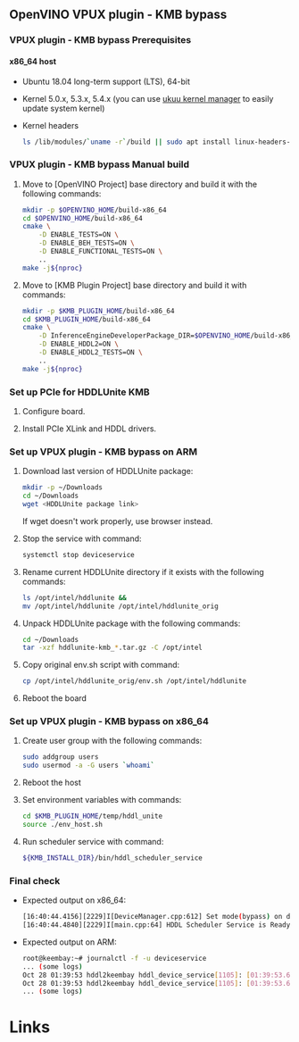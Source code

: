 ## OpenVINO VPUX plugin - KMB bypass

### VPUX plugin - KMB bypass Prerequisites

#### x86_64 host

* Ubuntu 18.04 long-term support (LTS), 64-bit
* Kernel 5.0.x, 5.3.x, 5.4.x (you can use [ukuu kernel manager] to easily update system kernel)
* Kernel headers

    ```bash
    ls /lib/modules/`uname -r`/build || sudo apt install linux-headers-$(uname -r)
    ```

### VPUX plugin - KMB bypass Manual build

1. Move to [OpenVINO Project] base directory and build it with the following commands:

    ```bash
    mkdir -p $OPENVINO_HOME/build-x86_64
    cd $OPENVINO_HOME/build-x86_64
    cmake \
        -D ENABLE_TESTS=ON \
        -D ENABLE_BEH_TESTS=ON \
        -D ENABLE_FUNCTIONAL_TESTS=ON \
        ..
    make -j${nproc}
    ```

2. Move to [KMB Plugin Project] base directory and build it with commands:

    ```bash
    mkdir -p $KMB_PLUGIN_HOME/build-x86_64
    cd $KMB_PLUGIN_HOME/build-x86_64
    cmake \
        -D InferenceEngineDeveloperPackage_DIR=$OPENVINO_HOME/build-x86_64 \
        -D ENABLE_HDDL2=ON \
        -D ENABLE_HDDL2_TESTS=ON \
        ..
    make -j${nproc}
    ```

### Set up PCIe for HDDLUnite KMB

1. Configure board.

2. Install PCIe XLink and HDDL drivers.

### Set up VPUX plugin - KMB bypass on ARM

1. Download last version of HDDLUnite package:

    ```bash
    mkdir -p ~/Downloads
    cd ~/Downloads
    wget <HDDLUnite package link>
    ```

   If wget doesn't work properly, use browser instead.

2. Stop the service with command:
    ```bash
    systemctl stop deviceservice
    ```

3. Rename current HDDLUnite directory if it exists with the following commands:

    ```bash
    ls /opt/intel/hddlunite &&
    mv /opt/intel/hddlunite /opt/intel/hddlunite_orig
    ```

4. Unpack HDDLUnite package with the following commands:

    ```bash
    cd ~/Downloads
    tar -xzf hddlunite-kmb_*.tar.gz -C /opt/intel
    ```

5. Copy original env.sh script with command:

    ```bash
    cp /opt/intel/hddlunite_orig/env.sh /opt/intel/hddlunite
    ```

6. Reboot the board

### Set up VPUX plugin - KMB bypass on x86_64

1. Create user group with the following commands:

    ```bash
    sudo addgroup users
    sudo usermod -a -G users `whoami`
    ```

2. Reboot the host

3. Set environment variables with commands:

    ```bash
    cd $KMB_PLUGIN_HOME/temp/hddl_unite
    source ./env_host.sh
    ```

4. Run scheduler service with command:

    ```bash
    ${KMB_INSTALL_DIR}/bin/hddl_scheduler_service
    ```

### Final check

* Expected output on x86_64:

    ```bash
    [16:40:44.4156][2229]I[DeviceManager.cpp:612] Set mode(bypass) on device by config.
    [16:40:44.4840][2229]I[main.cpp:64] HDDL Scheduler Service is Ready!
    ```

* Expected output on ARM:

    ```bash
    root@keembay:~# journalctl -f -u deviceservice
    ... (some logs)
    Oct 28 01:39:53 hddl2keembay hddl_device_service[1105]: [01:39:53.6320][1105]I[main.cpp:80] HDDL Device Service is Ready!
    Oct 28 01:39:53 hddl2keembay hddl_device_service[1105]: [01:39:53.6389][1138]I[ModeManager.cpp:48] hddl unite set bypass mode
    ... (some logs)
    ```

# Links
[ukuu kernel manager]: https://github.com/teejee2008/ukuu
